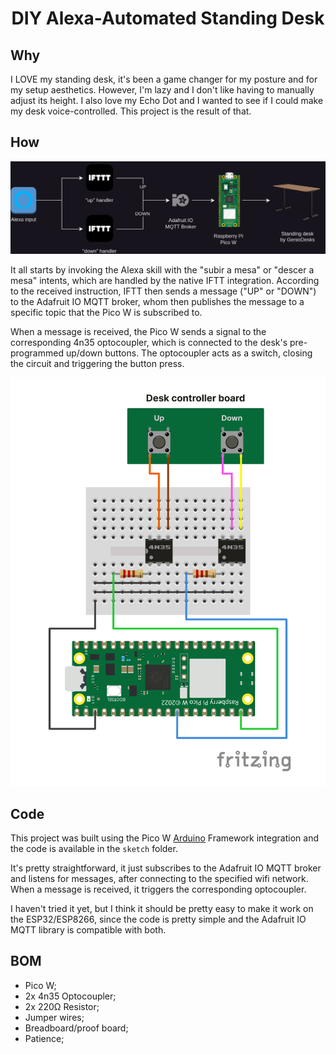 <!-- markdownlint-disable MD033 MD041 -->
<p align="center">
  <h1 align="center">DIY Alexa-Automated Standing Desk</h1>
</p>

## Why

I LOVE my standing desk, it's been a game changer for my posture and for my setup aesthetics. However, I'm lazy and I don't like having to manually adjust its height. I also love my Echo Dot and I wanted to see if I could make my desk voice-controlled. This project is the result of that.

## How

![Diagram](./docs/diagram.jpg)

It all starts by invoking the Alexa skill with the "subir a mesa" or "descer a mesa" intents, which are handled by the native IFTT integration. According to the received instruction, IFTT then sends a message ("UP" or "DOWN") to the Adafruit IO MQTT broker, whom then publishes the message to a specific topic that the Pico W is subscribed to.

When a message is received, the Pico W sends a signal to the corresponding 4n35 optocoupler, which is connected to the desk's pre-programmed up/down buttons. The optocoupler acts as a switch, closing the circuit and triggering the button press.

![Schematics](./docs/schematics.jpg)

## Code

This project was built using the Pico W [Arduino](https://www.arduino.cc/en/software) Framework integration and the code is available in the `sketch` folder.

It's pretty straightforward, it just subscribes to the Adafruit IO MQTT broker and listens for messages, after connecting to the specified wifi network. When a message is received, it triggers the corresponding optocoupler.

I haven't tried it yet, but I think it should be pretty easy to make it work on the ESP32/ESP8266, since the code is pretty simple and the Adafruit IO MQTT library is compatible with both.

## BOM

- Pico W;
- 2x 4n35 Optocoupler;
- 2x 220Ω Resistor;
- Jumper wires;
- Breadboard/proof board;
- Patience;
